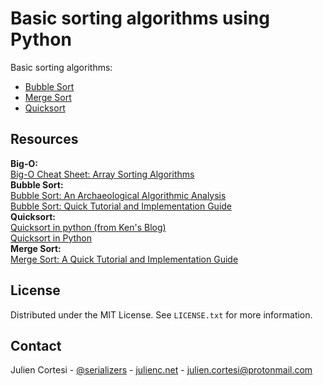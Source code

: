 # Basic sorting algorithms using Python

Basic sorting algorithms:

- [Bubble Sort](sorting_algorithms/bubble_sort.py)
- [Merge Sort](sorting_algorithms/merge_sort.py)
- [Quicksort](sorting_algorithms/quicksort.py)

## Resources

**Big-O:**  
[Big-O Cheat Sheet: Array Sorting Algorithms](https://www.bigocheatsheet.com/#sorting)  
**Bubble Sort:**  
[Bubble Sort: An Archaeological Algorithmic Analysis ](https://users.cs.duke.edu/~ola/bubble/bubble.html)  
[Bubble Sort: Quick Tutorial and Implementation Guide](https://www.pythoncentral.io/bubble-sort-implementation-guide/)  
**Quicksort:**  
[Quicksort in python (from Ken's Blog)](http://www.99nth.com/~krm/blog/quicksort-python.html)  
[Quicksort in Python](https://stackabuse.com/quicksort-in-python/)  
**Merge Sort:**  
[Merge Sort: A Quick Tutorial and Implementation Guide](https://www.pythoncentral.io/merge-sort-implementation-guide/)

## License

Distributed under the MIT License. See `LICENSE.txt` for more information.

## Contact

Julien Cortesi - [@serializers](https://twitter.com/serializers) - [julienc.net](https://www.julienc.net) - julien.cortesi@protonmail.com
